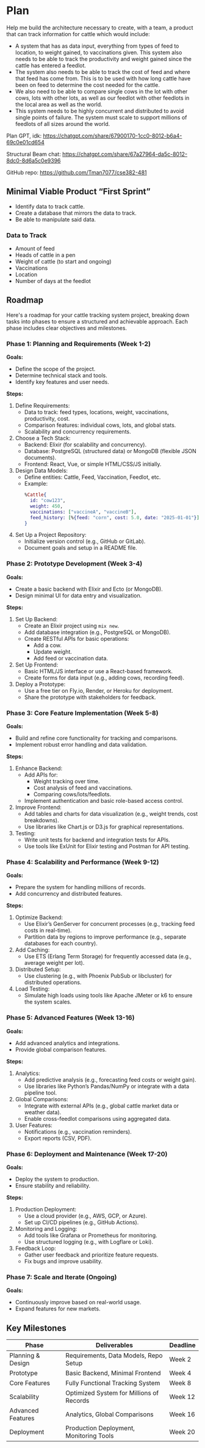 # Plan

Help me build the architecture necessary to create, with a team, a product that can track information for cattle which would include:

- A system that has as data input, everything from types of feed to location, to weight gained, to vaccinations given. This system also needs to be able to track the productivity and weight gained since the cattle has entered a feedlot.
- The system also needs to be able to track the cost of feed and where that feed has come from. This is to be used with how long cattle have been on feed to determine the cost needed for the cattle.
- We also need to be able to compare single cows in the lot with other cows, lots with other lots, as well as our feedlot with other feedlots in the local area as well as the world.
- This system needs to be highly concurrent and distributed to avoid single points of failure. The system must scale to support millions of feedlots of all sizes around the world.

Plan GPT, idk:
https://chatgpt.com/share/67900170-1cc0-8012-b6a4-69c0e01cd654

Structural Beam chat:
https://chatgpt.com/share/67a27964-da5c-8012-8dc0-8d6a5c0e9396

GitHub repo:
https://github.com/Tman7077/cse382-481


## Minimal Viable Product “First Sprint”

- Identify data to track cattle.
- Create a database that mirrors the data to track.
- Be able to manipulate said data.

### Data to Track

- Amount of feed
- Heads of cattle in a pen
- Weight of cattle (to start and ongoing)
- Vaccinations
- Location
- Number of days at the feedlot

## Roadmap

Here's a roadmap for your cattle tracking system project, breaking down tasks into phases to ensure a structured and achievable approach. Each phase includes clear objectives and milestones.

### Phase 1: Planning and Requirements (Week 1-2)

**Goals:**

- Define the scope of the project.
- Determine technical stack and tools.
- Identify key features and user needs.

**Steps:**

1. Define Requirements:
   - Data to track: feed types, locations, weight, vaccinations, productivity, cost.
   - Comparison features: individual cows, lots, and global stats.
   - Scalability and concurrency requirements.
2. Choose a Tech Stack:
   - Backend: Elixir (for scalability and concurrency).
   - Database: PostgreSQL (structured data) or MongoDB (flexible JSON documents).
   - Frontend: React, Vue, or simple HTML/CSS/JS initially.
3. Design Data Models:
   - Define entities: Cattle, Feed, Vaccination, Feedlot, etc.
   - Example:
     ```elixir
     %Cattle{
       id: "cow123",
       weight: 450,
       vaccinations: ["vaccineA", "vaccineB"],
       feed_history: [%{feed: "corn", cost: 5.0, date: "2025-01-01"}]
     }
     ```
4. Set Up a Project Repository:
   - Initialize version control (e.g., GitHub or GitLab).
   - Document goals and setup in a README file.

### Phase 2: Prototype Development (Week 3-4)

**Goals:**

- Create a basic backend with Elixir and Ecto (or MongoDB).
- Design minimal UI for data entry and visualization.

**Steps:**

1. Set Up Backend:
   - Create an Elixir project using `mix new`.
   - Add database integration (e.g., PostgreSQL or MongoDB).
   - Create RESTful APIs for basic operations:
     - Add a cow.
     - Update weight.
     - Add feed or vaccination data.
2. Set Up Frontend:
   - Basic HTML/JS interface or use a React-based framework.
   - Create forms for data input (e.g., adding cows, recording feed).
3. Deploy a Prototype:
   - Use a free tier on Fly.io, Render, or Heroku for deployment.
   - Share the prototype with stakeholders for feedback.

### Phase 3: Core Feature Implementation (Week 5-8)

**Goals:**

- Build and refine core functionality for tracking and comparisons.
- Implement robust error handling and data validation.

**Steps:**

1. Enhance Backend:
   - Add APIs for:
     - Weight tracking over time.
     - Cost analysis of feed and vaccinations.
     - Comparing cows/lots/feedlots.
   - Implement authentication and basic role-based access control.
2. Improve Frontend:
   - Add tables and charts for data visualization (e.g., weight trends, cost breakdowns).
   - Use libraries like Chart.js or D3.js for graphical representations.
3. Testing:
   - Write unit tests for backend and integration tests for APIs.
   - Use tools like ExUnit for Elixir testing and Postman for API testing.

### Phase 4: Scalability and Performance (Week 9-12)

**Goals:**

- Prepare the system for handling millions of records.
- Add concurrency and distributed features.

**Steps:**

1. Optimize Backend:
   - Use Elixir’s GenServer for concurrent processes (e.g., tracking feed costs in real-time).
   - Partition data by regions to improve performance (e.g., separate databases for each country).
2. Add Caching:
   - Use ETS (Erlang Term Storage) for frequently accessed data (e.g., average weight per lot).
3. Distributed Setup:
   - Use clustering (e.g., with Phoenix PubSub or libcluster) for distributed operations.
4. Load Testing:
   - Simulate high loads using tools like Apache JMeter or k6 to ensure the system scales.

### Phase 5: Advanced Features (Week 13-16)

**Goals:**

- Add advanced analytics and integrations.
- Provide global comparison features.

**Steps:**

1. Analytics:
   - Add predictive analysis (e.g., forecasting feed costs or weight gain).
   - Use libraries like Python’s Pandas/NumPy or integrate with a data pipeline tool.
2. Global Comparisons:
   - Integrate with external APIs (e.g., global cattle market data or weather data).
   - Enable cross-feedlot comparisons using aggregated data.
3. User Features:
   - Notifications (e.g., vaccination reminders).
   - Export reports (CSV, PDF).

### Phase 6: Deployment and Maintenance (Week 17-20)

**Goals:**

- Deploy the system to production.
- Ensure stability and reliability.

**Steps:**

1. Production Deployment:
   - Use a cloud provider (e.g., AWS, GCP, or Azure).
   - Set up CI/CD pipelines (e.g., GitHub Actions).
2. Monitoring and Logging:
   - Add tools like Grafana or Prometheus for monitoring.
   - Use structured logging (e.g., with Logflare or Loki).
3. Feedback Loop:
   - Gather user feedback and prioritize feature requests.
   - Fix bugs and improve usability.

### Phase 7: Scale and Iterate (Ongoing)

**Goals:**

- Continuously improve based on real-world usage.
- Expand features for new markets.

## Key Milestones

| Phase               | Deliverables                           | Deadline |
|---------------------|----------------------------------------|----------|
| Planning & Design   | Requirements, Data Models, Repo Setup  | Week 2   |
| Prototype           | Basic Backend, Minimal Frontend        | Week 4   |
| Core Features       | Fully Functional Tracking System       | Week 8   |
| Scalability         | Optimized System for Millions of Records| Week 12  |
| Advanced Features   | Analytics, Global Comparisons          | Week 16  |
| Deployment          | Production Deployment, Monitoring Tools| Week 20  |
```
